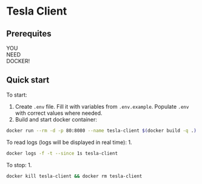 # Tesla Client

## Prerequites
YOU  
NEED  
DOCKER!

## Quick start
To start:
1. Create `.env` file. Fill it with variables from `.env.example`. Populate `.env` with correct values where needed.
2. Build and start docker container:
```sh
docker run --rm -d -p 80:8080 --name tesla-client $(docker build -q .)
```

To read logs (logs will be displayed in real time):
1.  
```sh
docker logs -f -t --since 1s tesla-client
```

To stop:
1.  
```sh
docker kill tesla-client && docker rm tesla-client
```
